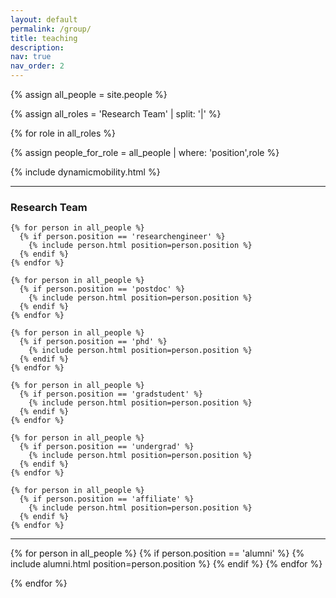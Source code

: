 ```yaml
---
layout: default
permalink: /group/
title: teaching
description:  
nav: true
nav_order: 2
---
```


<!-- ## Lab Members -->

{% assign all_people = site.people %}

{% assign all_roles = 'Research Team' | split: '|'  %}

{% for role in all_roles %}

  {% assign people_for_role = all_people | where: 'position',role %}


  <!-- <div class="people-title top">
    <h3>Principal Investigator</h3>
  </div> -->

  <div class="justify-content-center">
  {% include dynamicmobility.html %}
  </div>

  <hr class="people-group">

  <div class="people-title">
    <h3>Research Team</h3>
  </div>

  <div class="content list people">

    {% for person in all_people %}
      {% if person.position == 'researchengineer' %}
        {% include person.html position=person.position %}
      {% endif %}
    {% endfor %}

    {% for person in all_people %}
      {% if person.position == 'postdoc' %}
        {% include person.html position=person.position %}
      {% endif %}
    {% endfor %}

    {% for person in all_people %}
      {% if person.position == 'phd' %}
        {% include person.html position=person.position %}
      {% endif %}
    {% endfor %}

    {% for person in all_people %}
      {% if person.position == 'gradstudent' %}
        {% include person.html position=person.position %}
      {% endif %}
    {% endfor %}

    {% for person in all_people %}
      {% if person.position == 'undergrad' %}
        {% include person.html position=person.position %}
      {% endif %}
    {% endfor %}

    {% for person in all_people %}
      {% if person.position == 'affiliate' %}
        {% include person.html position=person.position %}
      {% endif %}
    {% endfor %}

  </div>


 <hr class="people-group">

 <!-- <div class="people-title mb-3">
    <h3>Alumni</h3>
 </div> -->

  <!-- <div class="content list people"> -->

  {% for person in all_people %}
      {% if person.position == 'alumni' %}
        {% include alumni.html position=person.position %}
      {% endif %}
    {% endfor %}
  <!-- </div> -->

{% endfor %}
<br>
